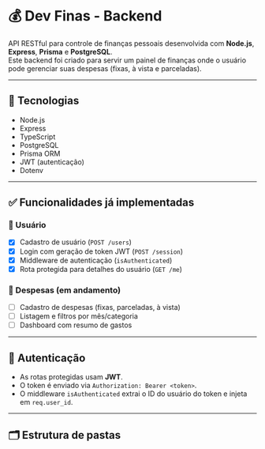 # 💰 Dev Finas - Backend

API RESTful para controle de finanças pessoais desenvolvida com **Node.js**, **Express**, **Prisma** e **PostgreSQL**.  
Este backend foi criado para servir um painel de finanças onde o usuário pode gerenciar suas despesas (fixas, à vista e parceladas).

---

## 🚀 Tecnologias

- Node.js
- Express
- TypeScript
- PostgreSQL
- Prisma ORM
- JWT (autenticação)
- Dotenv

---

## ✅ Funcionalidades já implementadas

### 👤 Usuário
- [x] Cadastro de usuário (`POST /users`)
- [x] Login com geração de token JWT (`POST /session`)
- [x] Middleware de autenticação (`isAuthenticated`)
- [x] Rota protegida para detalhes do usuário (`GET /me`)

### 💸 Despesas (em andamento)
- [ ] Cadastro de despesas (fixas, parceladas, à vista)
- [ ] Listagem e filtros por mês/categoria
- [ ] Dashboard com resumo de gastos

---

## 🔐 Autenticação

- As rotas protegidas usam **JWT**.
- O token é enviado via `Authorization: Bearer <token>`.
- O middleware `isAuthenticated` extrai o ID do usuário do token e injeta em `req.user_id`.

---

## 🗂️ Estrutura de pastas

